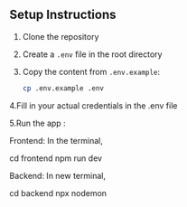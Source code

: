 ## Setup Instructions

1. Clone the repository

2. Create a `.env` file in the root directory

3. Copy the content from `.env.example`:
   ```bash
   cp .env.example .env

4.Fill in your actual credentials in the .env file

5.Run the app :

Frontend:
In the terminal,

cd frontend
npm run dev

Backend:
In new terminal,

cd backend
npx nodemon
